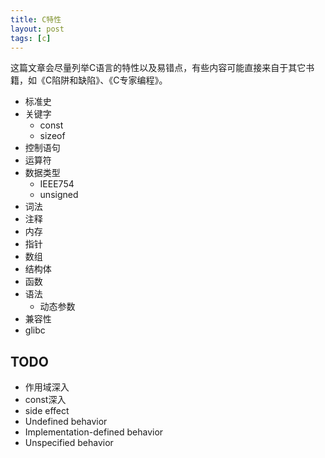 ```yaml
---
title: C特性
layout: post
tags: [c]
---
```


这篇文章会尽量列举C语言的特性以及易错点，有些内容可能直接来自于其它书籍，如《C陷阱和缺陷》、《C专家编程》。

* 标准史
* 关键字
	* const
	* sizeof
* 控制语句
* 运算符
* 数据类型
	* IEEE754
	* unsigned
* 词法
* 注释
* 内存
* 指针
* 数组
* 结构体
* 函数
* 语法
	* 动态参数
* 兼容性
* glibc


## TODO

* 作用域深入
* const深入
* side effect
* Undefined behavior
* Implementation-defined behavior
* Unspecified behavior
